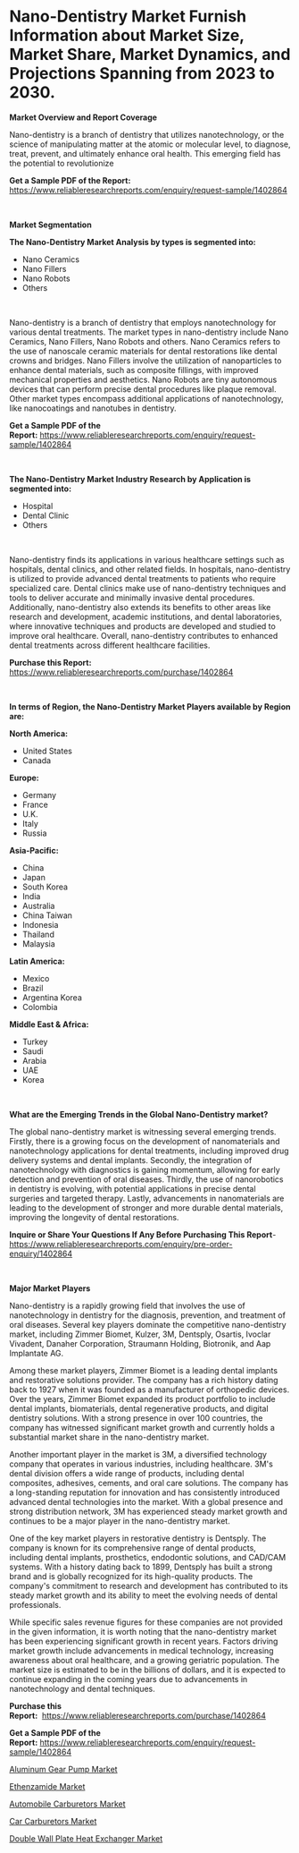 <p><h1>Nano-Dentistry Market Furnish Information about Market Size, Market Share, Market Dynamics, and Projections Spanning from 2023 to 2030.</h1></p><p><strong>Market Overview and Report Coverage</strong></p>
<p><p>Nano-dentistry is a branch of dentistry that utilizes nanotechnology, or the science of manipulating matter at the atomic or molecular level, to diagnose, treat, prevent, and ultimately enhance oral health. This emerging field has the potential to revolutionize</p></p>
<p><strong>Get a Sample PDF of the Report:</strong> <a href="https://www.reliableresearchreports.com/enquiry/request-sample/1402864">https://www.reliableresearchreports.com/enquiry/request-sample/1402864</a></p>
<p>&nbsp;</p>
<p><strong>Market Segmentation</strong></p>
<p><strong>The Nano-Dentistry Market Analysis by types is segmented into:</strong></p>
<p><ul><li>Nano Ceramics</li><li>Nano Fillers</li><li>Nano Robots</li><li>Others</li></ul></p>
<p>&nbsp;</p>
<p><p>Nano-dentistry is a branch of dentistry that employs nanotechnology for various dental treatments. The market types in nano-dentistry include Nano Ceramics, Nano Fillers, Nano Robots and others. Nano Ceramics refers to the use of nanoscale ceramic materials for dental restorations like dental crowns and bridges. Nano Fillers involve the utilization of nanoparticles to enhance dental materials, such as composite fillings, with improved mechanical properties and aesthetics. Nano Robots are tiny autonomous devices that can perform precise dental procedures like plaque removal. Other market types encompass additional applications of nanotechnology, like nanocoatings and nanotubes in dentistry.</p></p>
<p><strong>Get a Sample PDF of the Report:</strong>&nbsp;<a href="https://www.reliableresearchreports.com/enquiry/request-sample/1402864">https://www.reliableresearchreports.com/enquiry/request-sample/1402864</a></p>
<p>&nbsp;</p>
<p><strong>The Nano-Dentistry Market Industry Research by Application is segmented into:</strong></p>
<p><ul><li>Hospital</li><li>Dental Clinic</li><li>Others</li></ul></p>
<p>&nbsp;</p>
<p><p>Nano-dentistry finds its applications in various healthcare settings such as hospitals, dental clinics, and other related fields. In hospitals, nano-dentistry is utilized to provide advanced dental treatments to patients who require specialized care. Dental clinics make use of nano-dentistry techniques and tools to deliver accurate and minimally invasive dental procedures. Additionally, nano-dentistry also extends its benefits to other areas like research and development, academic institutions, and dental laboratories, where innovative techniques and products are developed and studied to improve oral healthcare. Overall, nano-dentistry contributes to enhanced dental treatments across different healthcare facilities.</p></p>
<p><strong>Purchase this Report:</strong>&nbsp; <a href="https://www.reliableresearchreports.com/purchase/1402864">https://www.reliableresearchreports.com/purchase/1402864</a></p>
<p>&nbsp;</p>
<p><strong>In terms of Region, the Nano-Dentistry Market Players available by Region are:</strong></p>
<p>
    <p> <strong> North America: </strong>
        <ul>
            <li>United States</li>
            <li>Canada</li>
        </ul>
        </p> 
    <p> <strong> Europe: </strong>
        <ul>
            <li>Germany</li>
            <li>France</li>
            <li>U.K.</li>
            <li>Italy</li>
            <li>Russia</li>
        </ul>
        </p> 
    <p> <strong> Asia-Pacific: </strong>
        <ul>
            <li>China</li>
            <li>Japan</li>
            <li>South Korea</li>
            <li>India</li>
            <li>Australia</li>
            <li>China Taiwan</li>
            <li>Indonesia</li>
            <li>Thailand</li>
            <li>Malaysia</li>
        </ul>
        </p> 
    <p> <strong> Latin America: </strong>
        <ul>
            <li>Mexico</li>
            <li>Brazil</li>
            <li>Argentina Korea</li>
            <li>Colombia</li>
        </ul>
        </p> 
    <p> <strong> Middle East & Africa: </strong>
        <ul>
            <li>Turkey</li>
            <li>Saudi</li>
            <li>Arabia</li>
            <li>UAE</li>
            <li>Korea</li>
        </ul>
    </p>
    </p>
<p>&nbsp;</p>
<p><strong>What are the Emerging Trends in the Global Nano-Dentistry market?</strong></p>
<p><p>The global nano-dentistry market is witnessing several emerging trends. Firstly, there is a growing focus on the development of nanomaterials and nanotechnology applications for dental treatments, including improved drug delivery systems and dental implants. Secondly, the integration of nanotechnology with diagnostics is gaining momentum, allowing for early detection and prevention of oral diseases. Thirdly, the use of nanorobotics in dentistry is evolving, with potential applications in precise dental surgeries and targeted therapy. Lastly, advancements in nanomaterials are leading to the development of stronger and more durable dental materials, improving the longevity of dental restorations.</p></p>
<p><strong>Inquire or Share Your Questions If Any Before Purchasing This Report</strong>- <a href="https://www.reliableresearchreports.com/enquiry/pre-order-enquiry/1402864">https://www.reliableresearchreports.com/enquiry/pre-order-enquiry/1402864</a></p>
<p>&nbsp;</p>
<p><strong>Major Market Players</strong></p>
<p><p>Nano-dentistry is a rapidly growing field that involves the use of nanotechnology in dentistry for the diagnosis, prevention, and treatment of oral diseases. Several key players dominate the competitive nano-dentistry market, including Zimmer Biomet, Kulzer, 3M, Dentsply, Osartis, Ivoclar Vivadent, Danaher Corporation, Straumann Holding, Biotronik, and Aap Implantate AG.</p><p>Among these market players, Zimmer Biomet is a leading dental implants and restorative solutions provider. The company has a rich history dating back to 1927 when it was founded as a manufacturer of orthopedic devices. Over the years, Zimmer Biomet expanded its product portfolio to include dental implants, biomaterials, dental regenerative products, and digital dentistry solutions. With a strong presence in over 100 countries, the company has witnessed significant market growth and currently holds a substantial market share in the nano-dentistry market.</p><p>Another important player in the market is 3M, a diversified technology company that operates in various industries, including healthcare. 3M's dental division offers a wide range of products, including dental composites, adhesives, cements, and oral care solutions. The company has a long-standing reputation for innovation and has consistently introduced advanced dental technologies into the market. With a global presence and strong distribution network, 3M has experienced steady market growth and continues to be a major player in the nano-dentistry market.</p><p>One of the key market players in restorative dentistry is Dentsply. The company is known for its comprehensive range of dental products, including dental implants, prosthetics, endodontic solutions, and CAD/CAM systems. With a history dating back to 1899, Dentsply has built a strong brand and is globally recognized for its high-quality products. The company's commitment to research and development has contributed to its steady market growth and its ability to meet the evolving needs of dental professionals.</p><p>While specific sales revenue figures for these companies are not provided in the given information, it is worth noting that the nano-dentistry market has been experiencing significant growth in recent years. Factors driving market growth include advancements in medical technology, increasing awareness about oral healthcare, and a growing geriatric population. The market size is estimated to be in the billions of dollars, and it is expected to continue expanding in the coming years due to advancements in nanotechnology and dental techniques.</p></p>
<p><strong>Purchase this Report:</strong>&nbsp;&nbsp;<a href="https://www.reliableresearchreports.com/purchase/1402864">https://www.reliableresearchreports.com/purchase/1402864</a></p>
<p></p>
<p><strong>Get a Sample PDF of the Report:</strong>&nbsp;<a href="https://www.reliableresearchreports.com/enquiry/request-sample/1402864">https://www.reliableresearchreports.com/enquiry/request-sample/1402864</a></p>
<p><p><a href="https://github.com/YashRP12/Market-Research-Report-List-1/blob/main/aluminum-gear-pump-market.md">Aluminum Gear Pump Market</a></p><p><a href="https://medium.com/@nathanl41025/ethenzamide-market-furnishes-information-on-market-share-market-trends-and-market-growth-0c1694e481d6">Ethenzamide Market</a></p><p><a href="https://medium.com/@maryg156987/automobile-carburetors-market-analysis-its-cagr-market-segmentation-and-global-industry-overview-9a87d8164d19">Automobile Carburetors Market</a></p><p><a href="https://medium.com/@rosm15203/car-carburetors-market-comprehensive-assessment-by-type-application-and-geography-e6152fe691b5">Car Carburetors Market</a></p><p><a href="https://github.com/Chiragrp25/Market-Research-Report-List-1/blob/main/double-wall-plate-heat-exchanger-market.md">Double Wall Plate Heat Exchanger Market</a></p></p>